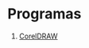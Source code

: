 <!-- TITLE: Programas -->
<!-- SUBTITLE: A quick summary of Programas -->



# Programas
1. <a href="/programas/corel-draw/"> CorelDRAW </a>